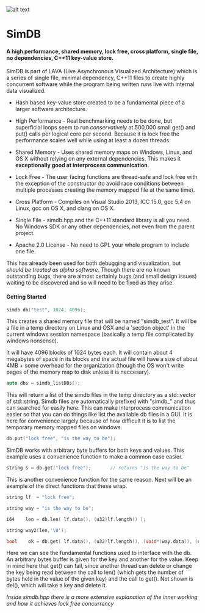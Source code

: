 
![alt text](https://github.com/LiveAsynchronousVisualizedArchitecture/simdb/blob/master/numbered_slots_upshot.jpg "A key value store is kind of like this")

# SimDB
#### A high performance, shared memory, lock free, cross platform, single file, no dependencies, C++11 key-value store.

SimDB is part of LAVA (Live Asynchronous Visualized Architecture) which is a series of single file, minimal dependency, C++11 files to create highly concurrent software while the program being written runs live with internal data visualized.

- Hash based key-value store created to be a fundamental piece of a larger software architecture. 

- High Performance - Real benchmarking needs to be done, but superficial loops seem to run *conservatively* at 500,000 small get() and put() calls per logical core per second. Because it is lock free the performance scales well while using at least a dozen threads. 

- Shared Memory - Uses shared memory maps on Windows, Linux, and OS X without relying on any external dependencies.  This makes it __exceptionally good at interprocess communication__. 

- Lock Free - The user facing functions are thread-safe and lock free with the exception of the constructor (to avoid race conditions between multiple processes creating the memory mapped file at the same time). 

- Cross Platform - Compiles on Visual Studio 2013, ICC 15.0, gcc 5.4 on Linux, gcc on OS X, and clang on OS X.

- Single File - simdb.hpp and the C++11 standard library is all you need. No Windows SDK or any other dependencies, not even from the parent project. 

- Apache 2.0 License - No need to GPL your whole program to include one file. 

This has already been used for both debugging and visualization, but *should be treated as alpha software*.  Though there are no known outstanding bugs, there are almost certainly bugs (and small design issues) waiting to be discovered and so will need to be fixed as they arise. 

#### Getting Started

```cpp
simdb db("test", 1024, 4096);
```

This creates a shared memory file that will be named "simdb_test". It will be a file in a temp directory on Linux and OSX and a 'section object' in the current windows session namespace (basically a temp file complicated by windows nonsense).

It will have 4096 blocks of 1024 bytes each.  It will contain about 4 megabytes of space in its blocks and the actual file will have a size of about 4MB + some overhead for the organization (though the OS won't write pages of the memory map to disk unless it is neccesary). 

```cpp
auto dbs = simdb_listDBs();
```

This will return a list of the simdb files in the temp directory as a std::vector of std::string.  Simdb files are automatically prefixed with "simdb_" and thus can searched for easily here.  This can make interprocess communication easier so that you can do things like list the available db files in a GUI.  It is here for convenience largely because of how difficult it is to list the temporary memory mapped files on windows. 

```cpp
db.put("lock free", "is the way to be");
```

SimDB works with arbitrary byte buffers for both keys and values. This example uses a convenience function to make a common case easier. 

```cpp 
string s = db.get("lock free");       // returns "is the way to be"
```

This is another convenience function for the same reason. Next will be an example of the direct functions that these wrap.

```cpp
string lf  = "lock free";

string way = "is the way to be";

i64    len = db.len( lf.data(), (u32)lf.length() );

string way2(len,'\0');

bool    ok = db.get( lf.data(), (u32)lf.length(), (void*)way.data(), (u32)way.length() );
```

Here we can see the fundamental functions used to interface with the db. An arbitrary bytes buffer is given for the key and another for the value.  Keep in mind here that get() can fail, since another thread can delete or change the key being read between the call to len() (which gets the number of bytes held in the value of the given key) and the call to get().
Not shown is del(), which will take a key and delete it.


*Inside simdb.hpp there is a more extensive explanation of the inner working and how it achieves lock free concurrency*


